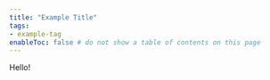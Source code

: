 ```yaml
---
title: "Example Title"
tags:
- example-tag
enableToc: false # do not show a table of contents on this page
---
```


Hello!